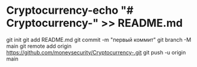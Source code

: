 # Cryptocurrency-echo "# Cryptocurrency-" >> README.md 
git init 
git add README.md 
git commit -m "первый коммит" 
git branch -M main 
git remote add origin https://github.com/moneysecurity/Cryptocurrency-.git
 git push -u origin main
